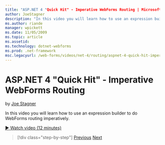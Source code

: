 ```yaml
---
title: "ASP.NET 4 "Quick Hit" - Imperative WebForms Routing | Microsoft Docs"
author: JoeStagner
description: "In this video you will learn how to use an expression builder to do WebForms routing imperatively."
ms.author: riande
manager: wpickett
ms.date: 11/05/2009
ms.topic: article
ms.assetid: 
ms.technology: dotnet-webforms
ms.prod: .net-framework
msc.legacyurl: /web-forms/videos/net-4/routing/aspnet-4-quick-hit-imperative-webforms-routing
---
```

ASP.NET 4 "Quick Hit" - Imperative WebForms Routing
====================
by [Joe Stagner](https://github.com/JoeStagner)

In this video you will learn how to use an expression builder to do WebForms routing imperatively. 

[&#9654; Watch video (12 minutes)](https://channel9.msdn.com/Blogs/ASP-NET-Site-Videos/aspnet-4-quick-hit-imperative-webforms-routing)

>[!div class="step-by-step"] [Previous](aspnet-4-quick-hit-permanent-redirect.md) [Next](aspnet-4-quick-hit-declarative-webforms-routing.md)